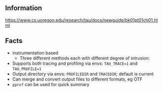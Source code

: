 ## Information

https://www.cs.uoregon.edu/research/tau/docs/newguide/bk01pt01ch01.html

## Facts
- instrumentation based
  - Three different methods each with different degree of intrusion:
- Supports both tracing and profiling via envs: `TAU_TRACE=1` and `TAU_PROFILE=1`
- Output directory via envs: `PROFILEDIR` and `TRACEDIR`; default is current
- Can merge and convert output files to different formats, eg OTF
- `pprof` can be used for quick summary
